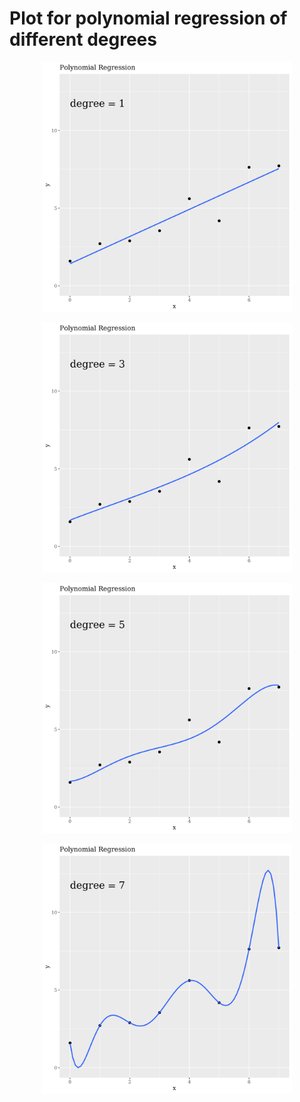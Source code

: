 # Plot for polynomial regression of different degrees

<p align="center">
  <img width="400" height="400" src="poly-reg.d1.png" alt="Degree = 1">
</p>
<p align="center">
  <img width="400" height="400" src="poly-reg.d3.png" alt="Degree = 3">
</p>
<p align="center">
  <img width="400" height="400" src="poly-reg.d5.png" alt="Degree = 5">
</p>
<p align="center">
  <img width="400" height="400" src="poly-reg.d7.png" alt="Degree = 7">
</p>
